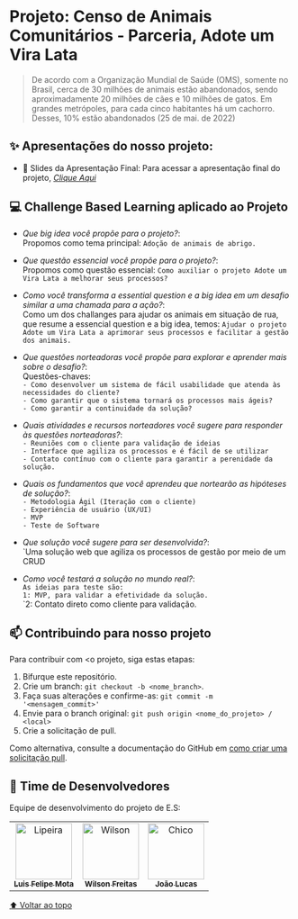 # Projeto: Censo de Animais Comunitários - Parceria, Adote um Vira Lata

> De acordo com a Organização Mundial de Saúde (OMS), somente no Brasil, cerca de 30 milhões de animais estão abandonados, sendo aproximadamente 20 milhões de cães e 10 milhões de gatos. Em grandes metrópoles, para cada cinco habitantes há um cachorro. Desses, 10% estão abandonados (25 de mai. de 2022)

##	✨ Apresentações do nosso projeto:

* 💬 Slides da Apresentação Final: Para acessar a apresentação final do projeto, *[Clique Aqui](https://docs.google.com/presentation/d/1lvUiyALc6L7EEmEaunugWqWoud17cx9STeDcBoBcsdI/edit#slide=id.g23a1d83c96a_0_141)*

## 💻 Challenge Based Learning aplicado ao Projeto

* *Que big idea você propõe para o projeto?*:<br>Propomos como tema principal: `Adoção de animais de abrigo.`
* *Que questão essencial você propõe para o projeto?*:<br>Propomos como questão essencial: `Como auxiliar o projeto Adote um Vira Lata a melhorar seus processos?`
* *Como você transforma a essential question e a big idea em um desafio similar a uma chamada para a ação?*:<br>Como um dos challanges para ajudar os animais em situação de rua, que resume a essencial question e a big idea, temos: `Ajudar o projeto Adote um Vira Lata a aprimorar seus processos e facilitar a gestão dos animais.`

* *Que questões norteadoras você propõe para explorar e aprender mais sobre o desafio?*:<br>Questões-chaves: <br>`- Como desenvolver um sistema de fácil usabilidade que atenda às necessidades do cliente?`<br>`- Como garantir que o sistema tornará os processos mais ágeis?`<br>`- Como garantir a continuidade da solução?`
* *Quais atividades e recursos norteadores você sugere para responder às questões norteadoras?*: <br>`- Reuniões com o cliente para validação de ideias` <br>
`- Interface que agiliza os processos e é fácil de se utilizar` <br>
`- Contato contínuo com o cliente para garantir a perenidade da solução.` <br>

* *Quais os fundamentos que você aprendeu que nortearão as hipóteses de solução?*: <br> `- Metodologia Ágil (Iteração com o cliente)` <br> `- Experiência de usuário (UX/UI)` <br> `- MVP` <br> `- Teste de Software`
* *Que solução você sugere para ser desenvolvida?*: <br>`Uma solução web que agiliza os processos de gestão por meio de um CRUD
* *Como você testará a solução no mundo real?*: <br>`As ideias para teste são:` <br>`1: MVP, para validar a efetividade da solução.` <br>`2: Contato direto como cliente para validação.

## 📫 Contribuindo para nosso projeto
<!---Se o seu README for longo ou se você tiver algum processo ou etapas específicas que deseja que os contribuidores sigam, considere a criação de um arquivo CONTRIBUTING.md separado--->
Para contribuir com <o projeto, siga estas etapas:

1. Bifurque este repositório.
2. Crie um branch: `git checkout -b <nome_branch>`.
3. Faça suas alterações e confirme-as: `git commit -m '<mensagem_commit>'`
4. Envie para o branch original: `git push origin <nome_do_projeto> / <local>`
5. Crie a solicitação de pull.

Como alternativa, consulte a documentação do GitHub em [como criar uma solicitação pull](https://help.github.com/en/github/collaborating-with-issues-and-pull-requests/creating-a-pull-request).

## 🤝 Time de Desenvolvedores

Equipe de desenvolvimento do projeto de E.S:

<table>
  <tr>
    <td align="center">
      <a href="#">
        <img src="https://t.ctcdn.com.br/_Sx_1_ut0ubvJSZ6gy9KFYiNmDE=/400x400/smart/i490763.jpeg" width="100px;" alt="Lipeira"/><br>
        <sub>
          <b>Luis Felipe Mota</b>
        </sub>
      </a>
    </td>
    <td align="center">
      <a href="#">
        <img src="https://s2.glbimg.com/FUcw2usZfSTL6yCCGj3L3v3SpJ8=/smart/e.glbimg.com/og/ed/f/original/2019/04/25/zuckerberg_podcast.jpg" width="100px;" alt="Wilson"/><br>
        <sub>
          <b>Wilson Freitas</b>
        </sub>
      </a>
    </td>
    <td align="center">
      <a href="#">
        <img src="https://miro.medium.com/max/360/0*1SkS3mSorArvY9kS.jpg" width="100px;" alt="Chico"/><br>
        <sub>
          <b>João Lucas</b>
        </sub>
      </a>
    </td>
  </tr>
</table>

[⬆ Voltar ao topo]()<br>
